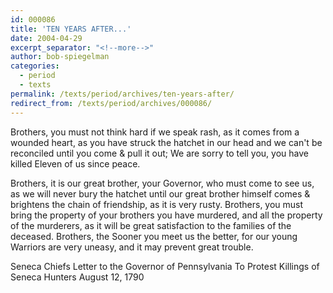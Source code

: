 ```yaml
---
id: 000086
title: 'TEN YEARS AFTER...'
date: 2004-04-29
excerpt_separator: "<!--more-->"
author: bob-spiegelman
categories:
  - period
  - texts
permalink: /texts/period/archives/ten-years-after/
redirect_from: /texts/period/archives/000086/
---
```


Brothers, you must not think hard if we speak rash, as it comes from a wounded heart, as you have struck the hatchet in our head and we can't be reconciled until you come & pull it out; We are sorry to tell you, you have killed Eleven of us since peace.

Brothers, it is our great brother, your Governor, who must come to see us, as we will never bury the hatchet until our great brother himself comes & brightens the chain of friendship, as it is very rusty. Brothers, you must bring the property of your brothers you have murdered, and all the property of the murderers, as it will be great satisfaction to the families of the deceased. Brothers, the Sooner you meet us the better, for our young Warriors are very uneasy, and it may prevent great trouble.

Seneca Chiefs
Letter to the Governor of Pennsylvania
To Protest Killings of Seneca Hunters
August 12, 1790
